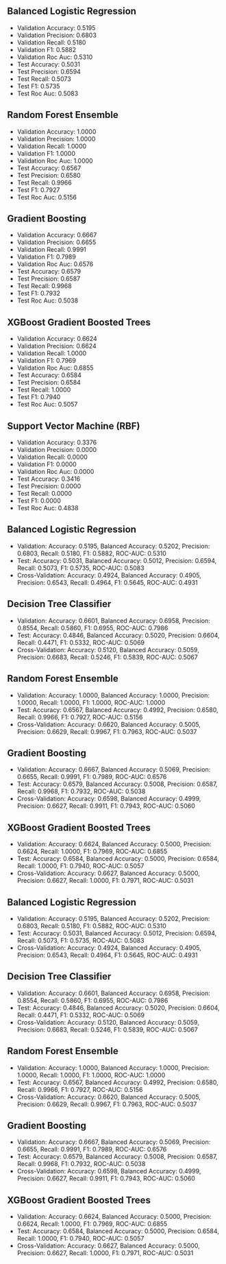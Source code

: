 ## Balanced Logistic Regression
- Validation Accuracy: 0.5195
- Validation Precision: 0.6803
- Validation Recall: 0.5180
- Validation F1: 0.5882
- Validation Roc Auc: 0.5310
- Test Accuracy: 0.5031
- Test Precision: 0.6594
- Test Recall: 0.5073
- Test F1: 0.5735
- Test Roc Auc: 0.5083

## Random Forest Ensemble
- Validation Accuracy: 1.0000
- Validation Precision: 1.0000
- Validation Recall: 1.0000
- Validation F1: 1.0000
- Validation Roc Auc: 1.0000
- Test Accuracy: 0.6567
- Test Precision: 0.6580
- Test Recall: 0.9966
- Test F1: 0.7927
- Test Roc Auc: 0.5156

## Gradient Boosting
- Validation Accuracy: 0.6667
- Validation Precision: 0.6655
- Validation Recall: 0.9991
- Validation F1: 0.7989
- Validation Roc Auc: 0.6576
- Test Accuracy: 0.6579
- Test Precision: 0.6587
- Test Recall: 0.9968
- Test F1: 0.7932
- Test Roc Auc: 0.5038

## XGBoost Gradient Boosted Trees
- Validation Accuracy: 0.6624
- Validation Precision: 0.6624
- Validation Recall: 1.0000
- Validation F1: 0.7969
- Validation Roc Auc: 0.6855
- Test Accuracy: 0.6584
- Test Precision: 0.6584
- Test Recall: 1.0000
- Test F1: 0.7940
- Test Roc Auc: 0.5057

## Support Vector Machine (RBF)
- Validation Accuracy: 0.3376
- Validation Precision: 0.0000
- Validation Recall: 0.0000
- Validation F1: 0.0000
- Validation Roc Auc: 0.0000
- Test Accuracy: 0.3416
- Test Precision: 0.0000
- Test Recall: 0.0000
- Test F1: 0.0000
- Test Roc Auc: 0.4838

## Balanced Logistic Regression
- Validation: Accuracy: 0.5195, Balanced Accuracy: 0.5202, Precision: 0.6803, Recall: 0.5180, F1: 0.5882, ROC-AUC: 0.5310
- Test: Accuracy: 0.5031, Balanced Accuracy: 0.5012, Precision: 0.6594, Recall: 0.5073, F1: 0.5735, ROC-AUC: 0.5083
- Cross-Validation: Accuracy: 0.4924, Balanced Accuracy: 0.4905, Precision: 0.6543, Recall: 0.4964, F1: 0.5645, ROC-AUC: 0.4931

## Decision Tree Classifier
- Validation: Accuracy: 0.6601, Balanced Accuracy: 0.6958, Precision: 0.8554, Recall: 0.5860, F1: 0.6955, ROC-AUC: 0.7986
- Test: Accuracy: 0.4846, Balanced Accuracy: 0.5020, Precision: 0.6604, Recall: 0.4471, F1: 0.5332, ROC-AUC: 0.5069
- Cross-Validation: Accuracy: 0.5120, Balanced Accuracy: 0.5059, Precision: 0.6683, Recall: 0.5246, F1: 0.5839, ROC-AUC: 0.5067

## Random Forest Ensemble
- Validation: Accuracy: 1.0000, Balanced Accuracy: 1.0000, Precision: 1.0000, Recall: 1.0000, F1: 1.0000, ROC-AUC: 1.0000
- Test: Accuracy: 0.6567, Balanced Accuracy: 0.4992, Precision: 0.6580, Recall: 0.9966, F1: 0.7927, ROC-AUC: 0.5156
- Cross-Validation: Accuracy: 0.6620, Balanced Accuracy: 0.5005, Precision: 0.6629, Recall: 0.9967, F1: 0.7963, ROC-AUC: 0.5037

## Gradient Boosting
- Validation: Accuracy: 0.6667, Balanced Accuracy: 0.5069, Precision: 0.6655, Recall: 0.9991, F1: 0.7989, ROC-AUC: 0.6576
- Test: Accuracy: 0.6579, Balanced Accuracy: 0.5008, Precision: 0.6587, Recall: 0.9968, F1: 0.7932, ROC-AUC: 0.5038
- Cross-Validation: Accuracy: 0.6598, Balanced Accuracy: 0.4999, Precision: 0.6627, Recall: 0.9911, F1: 0.7943, ROC-AUC: 0.5060

## XGBoost Gradient Boosted Trees
- Validation: Accuracy: 0.6624, Balanced Accuracy: 0.5000, Precision: 0.6624, Recall: 1.0000, F1: 0.7969, ROC-AUC: 0.6855
- Test: Accuracy: 0.6584, Balanced Accuracy: 0.5000, Precision: 0.6584, Recall: 1.0000, F1: 0.7940, ROC-AUC: 0.5057
- Cross-Validation: Accuracy: 0.6627, Balanced Accuracy: 0.5000, Precision: 0.6627, Recall: 1.0000, F1: 0.7971, ROC-AUC: 0.5031

## Balanced Logistic Regression
- Validation: Accuracy: 0.5195, Balanced Accuracy: 0.5202, Precision: 0.6803, Recall: 0.5180, F1: 0.5882, ROC-AUC: 0.5310
- Test: Accuracy: 0.5031, Balanced Accuracy: 0.5012, Precision: 0.6594, Recall: 0.5073, F1: 0.5735, ROC-AUC: 0.5083
- Cross-Validation: Accuracy: 0.4924, Balanced Accuracy: 0.4905, Precision: 0.6543, Recall: 0.4964, F1: 0.5645, ROC-AUC: 0.4931

## Decision Tree Classifier
- Validation: Accuracy: 0.6601, Balanced Accuracy: 0.6958, Precision: 0.8554, Recall: 0.5860, F1: 0.6955, ROC-AUC: 0.7986
- Test: Accuracy: 0.4846, Balanced Accuracy: 0.5020, Precision: 0.6604, Recall: 0.4471, F1: 0.5332, ROC-AUC: 0.5069
- Cross-Validation: Accuracy: 0.5120, Balanced Accuracy: 0.5059, Precision: 0.6683, Recall: 0.5246, F1: 0.5839, ROC-AUC: 0.5067

## Random Forest Ensemble
- Validation: Accuracy: 1.0000, Balanced Accuracy: 1.0000, Precision: 1.0000, Recall: 1.0000, F1: 1.0000, ROC-AUC: 1.0000
- Test: Accuracy: 0.6567, Balanced Accuracy: 0.4992, Precision: 0.6580, Recall: 0.9966, F1: 0.7927, ROC-AUC: 0.5156
- Cross-Validation: Accuracy: 0.6620, Balanced Accuracy: 0.5005, Precision: 0.6629, Recall: 0.9967, F1: 0.7963, ROC-AUC: 0.5037

## Gradient Boosting
- Validation: Accuracy: 0.6667, Balanced Accuracy: 0.5069, Precision: 0.6655, Recall: 0.9991, F1: 0.7989, ROC-AUC: 0.6576
- Test: Accuracy: 0.6579, Balanced Accuracy: 0.5008, Precision: 0.6587, Recall: 0.9968, F1: 0.7932, ROC-AUC: 0.5038
- Cross-Validation: Accuracy: 0.6598, Balanced Accuracy: 0.4999, Precision: 0.6627, Recall: 0.9911, F1: 0.7943, ROC-AUC: 0.5060

## XGBoost Gradient Boosted Trees
- Validation: Accuracy: 0.6624, Balanced Accuracy: 0.5000, Precision: 0.6624, Recall: 1.0000, F1: 0.7969, ROC-AUC: 0.6855
- Test: Accuracy: 0.6584, Balanced Accuracy: 0.5000, Precision: 0.6584, Recall: 1.0000, F1: 0.7940, ROC-AUC: 0.5057
- Cross-Validation: Accuracy: 0.6627, Balanced Accuracy: 0.5000, Precision: 0.6627, Recall: 1.0000, F1: 0.7971, ROC-AUC: 0.5031

